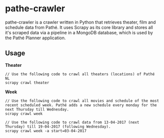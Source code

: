 # pathe-crawler
pathe-crawler is a crawler written in Python that retrieves theater, film and schedule data from Pathé. It uses Scrapy as its core library and stores all it's scraped data via a pipeline in a MongoDB database, which is used by the Pathé Planner application.
## Usage
**Theater**
```
// Use the following code to crawl all theaters (locations) of Pathé NL
scrapy crawl theater
```
**Week**
```
// Use the following code to crawl all movies and schedule of the most recent scheduled week. Pathé adds a new schedule every monday for the next Thursday till Wednesday.
scrapy crawl week

// Use the following code to crawl data from 13-04-2017 (next Thursday) till 19-04-2017 (following Wednesday).
scrapy crawl week -a start=03-04-2017
```